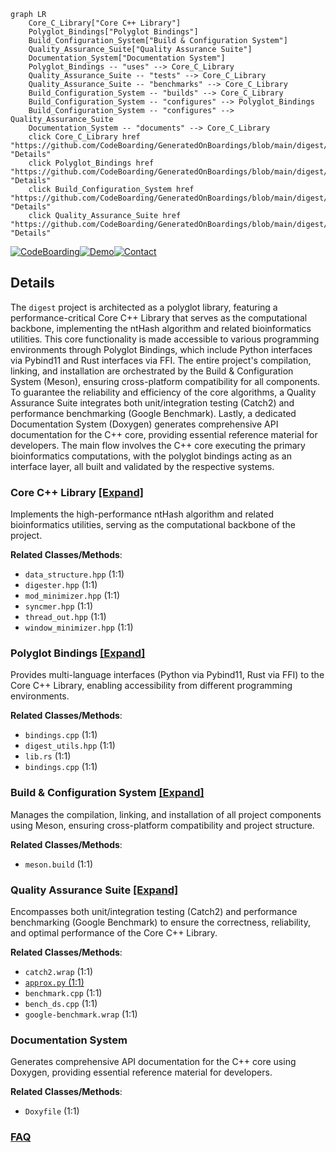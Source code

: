 ```mermaid
graph LR
    Core_C_Library["Core C++ Library"]
    Polyglot_Bindings["Polyglot Bindings"]
    Build_Configuration_System["Build & Configuration System"]
    Quality_Assurance_Suite["Quality Assurance Suite"]
    Documentation_System["Documentation System"]
    Polyglot_Bindings -- "uses" --> Core_C_Library
    Quality_Assurance_Suite -- "tests" --> Core_C_Library
    Quality_Assurance_Suite -- "benchmarks" --> Core_C_Library
    Build_Configuration_System -- "builds" --> Core_C_Library
    Build_Configuration_System -- "configures" --> Polyglot_Bindings
    Build_Configuration_System -- "configures" --> Quality_Assurance_Suite
    Documentation_System -- "documents" --> Core_C_Library
    click Core_C_Library href "https://github.com/CodeBoarding/GeneratedOnBoardings/blob/main/digest/Core_C_Library.md" "Details"
    click Polyglot_Bindings href "https://github.com/CodeBoarding/GeneratedOnBoardings/blob/main/digest/Polyglot_Bindings.md" "Details"
    click Build_Configuration_System href "https://github.com/CodeBoarding/GeneratedOnBoardings/blob/main/digest/Build_Configuration_System.md" "Details"
    click Quality_Assurance_Suite href "https://github.com/CodeBoarding/GeneratedOnBoardings/blob/main/digest/Quality_Assurance_Suite.md" "Details"
```

[![CodeBoarding](https://img.shields.io/badge/Generated%20by-CodeBoarding-9cf?style=flat-square)](https://github.com/CodeBoarding/GeneratedOnBoardings)[![Demo](https://img.shields.io/badge/Try%20our-Demo-blue?style=flat-square)](https://www.codeboarding.org/demo)[![Contact](https://img.shields.io/badge/Contact%20us%20-%20contact@codeboarding.org-lightgrey?style=flat-square)](mailto:contact@codeboarding.org)

## Details

The `digest` project is architected as a polyglot library, featuring a performance-critical Core C++ Library that serves as the computational backbone, implementing the ntHash algorithm and related bioinformatics utilities. This core functionality is made accessible to various programming environments through Polyglot Bindings, which include Python interfaces via Pybind11 and Rust interfaces via FFI. The entire project's compilation, linking, and installation are orchestrated by the Build & Configuration System (Meson), ensuring cross-platform compatibility for all components. To guarantee the reliability and efficiency of the core algorithms, a Quality Assurance Suite integrates both unit/integration testing (Catch2) and performance benchmarking (Google Benchmark). Lastly, a dedicated Documentation System (Doxygen) generates comprehensive API documentation for the C++ core, providing essential reference material for developers. The main flow involves the C++ core executing the primary bioinformatics computations, with the polyglot bindings acting as an interface layer, all built and validated by the respective systems.

### Core C++ Library [[Expand]](./Core_C_Library.md)
Implements the high-performance ntHash algorithm and related bioinformatics utilities, serving as the computational backbone of the project.


**Related Classes/Methods**:

- `data_structure.hpp` (1:1)
- `digester.hpp` (1:1)
- `mod_minimizer.hpp` (1:1)
- `syncmer.hpp` (1:1)
- `thread_out.hpp` (1:1)
- `window_minimizer.hpp` (1:1)


### Polyglot Bindings [[Expand]](./Polyglot_Bindings.md)
Provides multi-language interfaces (Python via Pybind11, Rust via FFI) to the Core C++ Library, enabling accessibility from different programming environments.


**Related Classes/Methods**:

- `bindings.cpp` (1:1)
- `digest_utils.hpp` (1:1)
- `lib.rs` (1:1)
- `bindings.cpp` (1:1)


### Build & Configuration System [[Expand]](./Build_Configuration_System.md)
Manages the compilation, linking, and installation of all project components using Meson, ensuring cross-platform compatibility and project structure.


**Related Classes/Methods**:

- `meson.build` (1:1)


### Quality Assurance Suite [[Expand]](./Quality_Assurance_Suite.md)
Encompasses both unit/integration testing (Catch2) and performance benchmarking (Google Benchmark) to ensure the correctness, reliability, and optimal performance of the Core C++ Library.


**Related Classes/Methods**:

- `catch2.wrap` (1:1)
- <a href="https://github.com/VeryAmazed/digest/blob/main/tests/approximation/approx.py#L1-L1" target="_blank" rel="noopener noreferrer">`approx.py` (1:1)</a>
- `benchmark.cpp` (1:1)
- `bench_ds.cpp` (1:1)
- `google-benchmark.wrap` (1:1)


### Documentation System
Generates comprehensive API documentation for the C++ core using Doxygen, providing essential reference material for developers.


**Related Classes/Methods**:

- `Doxyfile` (1:1)




### [FAQ](https://github.com/CodeBoarding/GeneratedOnBoardings/tree/main?tab=readme-ov-file#faq)